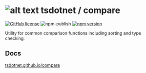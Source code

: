 # ![alt text](https://avatars1.githubusercontent.com/u/64487547?s=30&amp;v=5 "tsdotnet") tsdotnet / compare

[![GitHub license](https://img.shields.io/badge/license-MIT-blue.svg?style=flat-square)](https://github.com/tsdotnet/compare/blob/master/LICENSE)
![npm-publish](https://github.com/tsdotnet/compare/workflows/npm-publish/badge.svg)
[![npm version](https://img.shields.io/npm/v/@tsdotnet/compare.svg?style=flat-square)](https://www.npmjs.com/package/@tsdotnet/compare)

Utility for common comparison functions including sorting and type checking.

## Docs
[tsdotnet.github.io/compare](https://tsdotnet.github.io/compare/)